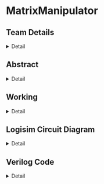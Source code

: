 # MatrixManipulator

<!-- First Section -->
## Team Details
<details>
  <summary>Detail</summary>
	  
  <ul>
    <li>Section: S2 Team-15</li>
    <li>Semester: 3rd Sem B. Tech. CSE</li>
    <li>Member-1: Aditya Suresh, 231CS203, adityasuresh.231cs203@nitk.edu.in</li>
    <li>Member-2: Nikhil Kottoli, 231CS236, nikhilkottoli.231cs236@nitk.edu.in</li>
    <li>Member-3: Vishal, 231CS263, vishalgangani.231cs263@nitk.edu.in</li>
  </ul>
</details>

<!-- Second Section -->
## Abstract
<details>
  <summary>Detail</summary>
  
  <p>Efficient handling of matrices is crucial in various fields, including computer graphics, engineering, and data science and machine learning. The need for systems that can efficiently compute the transpose and determinant is crucial for these emerging fields.</p>

  <p>This project addresses the need for efficient matrix operations by developing a tool that exclusively uses combinational and sequential circuits to perform multiplication, transposition, and determinant calculations. This solution is grounded in digital systems and is a scaled-down version of:</p>

  <ul>
    <li>Efficiently multiplies two matrices, handling various inputs and displaying the resulting product in a clear format.</li>
    <li>Allows users to easily find the transpose of any matrix, visually presenting the result.</li>
    <li>Performs scalar multiplication and matrix subtraction and addition.</li>
    <li>Accurately computes the determinant of square matrices and indicates the existence of an inverse.</li>
    <li>Easy user interface to input and display outputs.</li>
  </ul>
  
</details>

<!-- Third Section -->
## Working
<details>
  <summary>Detail</summary>
  
  <h3>DESCRIPTION</h3>
  
  <p>Details of the working mechanism of the project will be described here.</p>

</details>

<!-- Fourth Section -->
## Logisim Circuit Diagram
<details>
  <summary>Detail</summary>
  
  <p>The Logisim Circuit Diagram will be included in this section.</p>

</details>

<!-- Fifth Section -->
## Verilog Code
<details>
  <summary>Detail</summary>
  
  <p>The Verilog Code for the project will be included in this section.</p>

  ---
  ### Test bench File
  
  <p>The test bench file will be included here.</p>
	
</details>
